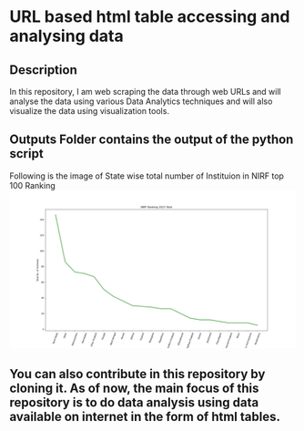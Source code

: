# URL based html table accessing and analysing data

## Description
In this repository, I am web scraping the data through web URLs and will analyse the data using various Data Analytics techniques and will also visualize the data using visualization tools.

## Outputs Folder contains the output of the python script

Following is the image of State wise total number of Instituion in NIRF top 100 Ranking
<img src="Outputs/StatesVsTotal.png"/>

## You can also contribute in this repository by cloning it. As of now, the main focus of this repository is to do data analysis using data available on internet in the form of html tables.